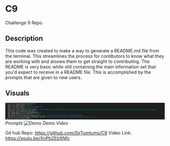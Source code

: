 # C9
Challenge 9 Repo


## Description
This code was created to make a way to generate a README.md file from the terminal. This streamlines the process for contibutors to know what they are working with and aloows them to get straight to contributing. The README is very basic while still containing the main information set that you'd expect to receive in a README file. This is accomplished by the prompts that are given to new users.

## Visuals
![Prompts](https://github.com/SirTumtums/C9/blob/main/Develop/assets/Imgs/c9prompts.png) *Prompts*
![Demo](https://youtu.be/XnPb2EbXNfc) *Demo Video*


Git hub Repo: https://github.com/SirTumtums/C9
Video Link: https://youtu.be/XnPb2EbXNfc



